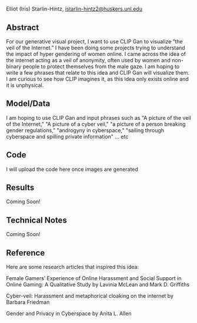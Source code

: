 #  

Elliot (Iris) Starlin-Hintz, istarlin-hintz2@huskers.unl.edu

## Abstract

For our generative visual project, I want to use CLIP Gan to visualize “the veil of the Internet.” I have been doing some projects trying to understand the impact of hyper gendering of women online. I came across the idea of the internet acting as a veil of anonymity, often used by women and non-binary people to protect themselves from the male gaze. I am hoping to write a few phrases that relate to this idea and CLIP Gan will visualize them. I am curious to see how CLIP imagines it, as this idea only exists online and it is unphysical. 

## Model/Data

I am hoping to use CLIP Gan and input phrases such as "A picture of the veil of the Internet," "A picture of a cyber veil," "a picture of a person breaking gender regulations," "androgyny in cyberspace," "sailing through cyberspace and spilling private information" ... etc 

## Code

I will upload the code here once images are generated

## Results

Coming Soon!

## Technical Notes

Coming Soon!

## Reference
Here are some research articles that inspired this idea:

Female Gamers’ Experience of Online Harassment and Social Support in Online Gaming: A Qualitative Study by Lavinia McLean and Mark D. Griffiths 

Cyber-veil: Harassment and metaphorical cloaking on the internet by Barbara Friedman

Gender and Privacy in Cyberspace by Anita L. Allen
